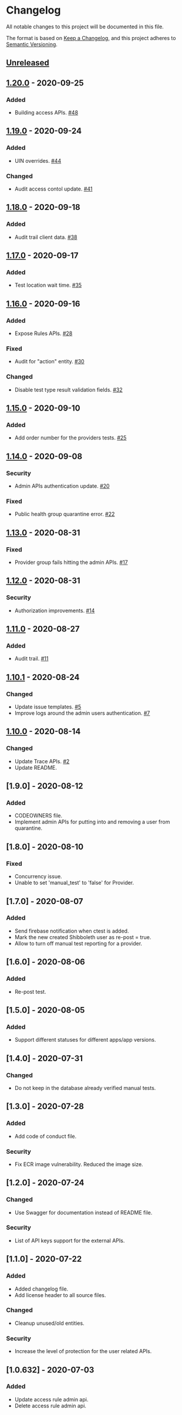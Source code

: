 # Changelog
All notable changes to this project will be documented in this file.

The format is based on [Keep a Changelog](https://keepachangelog.com/en/1.0.0/),
and this project adheres to [Semantic Versioning](https://semver.org/spec/v2.0.0.html).

## [Unreleased]

## [1.20.0] - 2020-09-25
### Added
- Building access APIs. [#48](https://github.com/rokwire/health-building-block/issues/48)

## [1.19.0] - 2020-09-24
### Added
- UIN overrides. [#44](https://github.com/rokwire/health-building-block/issues/44)

### Changed
- Audit access contol update. [#41](https://github.com/rokwire/health-building-block/issues/41)

## [1.18.0] - 2020-09-18
### Added
- Audit trail client data. [#38](https://github.com/rokwire/health-building-block/issues/38)

## [1.17.0] - 2020-09-17
### Added
- Test location wait time. [#35](https://github.com/rokwire/health-building-block/issues/35)

## [1.16.0] - 2020-09-16
### Added
- Expose Rules APIs. [#28](https://github.com/rokwire/health-building-block/issues/28)

### Fixed
- Audit for "action" entity. [#30](https://github.com/rokwire/health-building-block/issues/30)

### Changed
- Disable test type result validation fields. [#32](https://github.com/rokwire/health-building-block/issues/32)

## [1.15.0] - 2020-09-10
### Added
- Add order number for the providers tests. [#25](https://github.com/rokwire/health-building-block/issues/25)

## [1.14.0] - 2020-09-08
### Security
- Admin APIs authentication update. [#20](https://github.com/rokwire/health-building-block/issues/20)

### Fixed
- Public health group quarantine error. [#22](https://github.com/rokwire/health-building-block/issues/22)

## [1.13.0] - 2020-08-31
### Fixed
- Provider group fails hitting the admin APIs. [#17](https://github.com/rokwire/health-building-block/issues/17)

## [1.12.0] - 2020-08-31
### Security
- Authorization improvements. [#14](https://github.com/rokwire/health-building-block/issues/14)

## [1.11.0] - 2020-08-27
### Added
- Audit trail. [#11](https://github.com/rokwire/health-building-block/issues/11)

## [1.10.1] - 2020-08-24
### Changed
- Update issue templates. [#5](https://github.com/rokwire/health-building-block/issues/5)
- Improve logs around the admin users authentication. [#7](https://github.com/rokwire/health-building-block/issues/7)

## [1.10.0] - 2020-08-14
### Changed
- Update Trace APIs. [#2](https://github.com/rokwire/health-building-block/issues/2)
- Update README. 

## [1.9.0] - 2020-08-12
### Added
- CODEOWNERS file. 
- Implement admin APIs for putting into and removing a user from quarantine. 

## [1.8.0] - 2020-08-10
### Fixed
- Concurrency issue. 
- Unable to set 'manual_test' to 'false' for Provider. 

## [1.7.0] - 2020-08-07
### Added
- Send firebase notification when ctest is added. 
- Mark the new created Shibboleth user as re-post = true. 
- Allow to turn off manual test reporting for a provider. 

## [1.6.0] - 2020-08-06
### Added
- Re-post test. 

## [1.5.0] - 2020-08-05
### Added
- Support different statuses for different apps/app versions. 

## [1.4.0] - 2020-07-31
### Changed
- Do not keep in the database already verified manual tests. 

## [1.3.0] - 2020-07-28
### Added
- Add code of conduct file. 

### Security
- Fix ECR image vulnerability. Reduced the image size. 

## [1.2.0] - 2020-07-24
### Changed
- Use Swagger for documentation instead of README file. 

### Security
- List of API keys support for the external APIs. 

## [1.1.0] - 2020-07-22
### Added
- Added changelog file. 
- Add license header to all source files. 

### Changed
- Cleanup unused/old entities. 

### Security
- Increase the level of protection for the user related APIs. 

## [1.0.632] - 2020-07-03
### Added
- Update access rule admin api.
- Delete access rule admin api.

[Unreleased]: https://github.com/rokwire/health-building-block/compare/v1.20.0...HEAD
[1.20.0]: https://github.com/rokwire/health-building-block/compare/v1.19.0...v1.20.0
[1.19.0]: https://github.com/rokwire/health-building-block/compare/v1.18.0...v1.19.0
[1.18.0]: https://github.com/rokwire/health-building-block/compare/v1.17.0...v1.18.0
[1.17.0]: https://github.com/rokwire/health-building-block/compare/v1.16.0...v1.17.0
[1.16.0]: https://github.com/rokwire/health-building-block/compare/v1.15.0...v1.16.0
[1.15.0]: https://github.com/rokwire/health-building-block/compare/v1.14.0...v1.15.0
[1.14.0]: https://github.com/rokwire/health-building-block/compare/v1.13.0...v1.14.0
[1.13.0]: https://github.com/rokwire/health-building-block/compare/v1.12.0...v1.13.0
[1.12.0]: https://github.com/rokwire/health-building-block/compare/v1.11.0...v1.12.0
[1.11.0]: https://github.com/rokwire/health-building-block/compare/v1.10.1...v1.11.0
[1.10.1]: https://github.com/rokwire/health-building-block/compare/v1.10.0...v1.10.1
[1.10.0]: https://github.com/rokwire/health-building-block/compare/v1.9.0...v1.10.0

